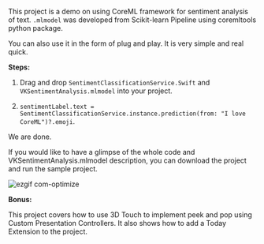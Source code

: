 This project is a demo on using CoreML framework for sentiment analysis of text. 
```.mlmodel``` was developed from Scikit-learn Pipeline using coremltools python package.

You can also use it in the form of plug and play. It is very simple and real quick.

**Steps:**

1) Drag and drop ```SentimentClassificationService.Swift``` and ```VKSentimentAnalysis.mlmodel``` into your project.

2) ```sentimentLabel.text = SentimentClassificationService.instance.prediction(from: "I love CoreML")?.emoji```.

We are done. 

If you would like to have a glimpse of the whole code and VKSentimentAnalysis.mlmodel description, you can download the project and run the sample project.

![ezgif com-optimize](https://user-images.githubusercontent.com/21070922/40268666-22b9e79e-5b8f-11e8-91f1-0f1e5d2cdb13.gif)


**Bonus:**

This project covers how to use 3D Touch to implement peek and pop using Custom Presentation Controllers. It also shows how to add a Today Extension to the project. 
